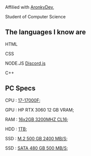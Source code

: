 Affilied with [AronkyDev](https://github.com/AronkyDev),

Student of Computer Science


## The languages I know are

HTML

CSS

NODE.JS [Discord,js](https://discord.js.org/#/)

C++

## PC Specs

CPU : [17-17000F](https://www.amazon.it/dp/B08TX3MXV5/?coliid=I3M8QB44T1YWUT&colid=13YCH284JN61W&psc=1&ref_=gv_ov_lig_pi_dp);

GPU : HP RTX 3060 12 GB VRAM;

RAM : [16x2GB 3200MHZ CL16](https://www.amazon.it/dp/B0897V51S8/?coliid=I18WCZ41DVPM4Y&colid=13YCH284JN61W&psc=1&ref_=gv_ov_lig_pi_dp); 

HDD : [1TB](https://www.amazon.it/dp/B0711YN12S/?coliid=I1YWFN3W1X8M9Y&colid=13YCH284JN61W&psc=1&ref_=gv_ov_lig_pi_dp); 

SSD : [M.2 500 GB 2400 MB/S](https://www.amazon.it/dp/B086BGWNY8/?coliid=I2GIIJZLMMZXAA&colid=13YCH284JN61W&psc=1&ref_=gv_ov_lig_pi_dp); 

SSD : [SATA 480 GB 500 MB/S](https://www.amazon.it/dp/B01C2JJB0G/?coliid=I2ER03Z3SN5EBZ&colid=13YCH284JN61W&psc=1&ref_=gv_ov_lig_pi_dp); 
